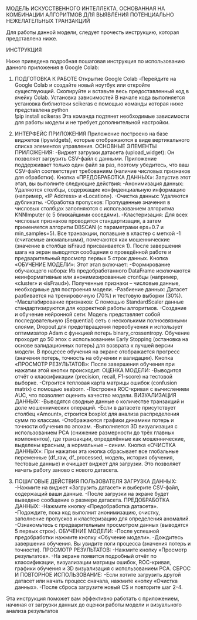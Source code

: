 МОДЕЛЬ ИСКУССТВЕННОГО ИНТЕЛЛЕКТА, ОСНОВАННАЯ НА КОМБИНАЦИИ АЛГОРИТМОВ ДЛЯ ВЫЯВЛЕНИЯ ПОТЕНЦИАЛЬНО НЕЖЕЛАТЕЛЬНЫХ ТРАНЗАКЦИЙ

Для работы данной модели, следует прочесть инструкцию, которая представлена ниже.

ИНСТРУКЦИЯ

Ниже приведена подробная пошаговая инструкция по использованию данного приложения в Google Colab:

1. ПОДГОТОВКА К РАБОТЕ
Открытие Google Colab 
-Перейдите на Google Colab и создайте новый ноутбук или откройте существующий. Скопируйте и вставьте весь предоставленный код в ячейку Colab.
Установка зависимостей
В начале кода выполняется установка библиотеки scikeras с помощью команды которая ниже представлена
python                
!pip install scikeras 
Эта команда подтянет необходимые зависимости для работы модели и не требует дополнительной настройки.

2. ИНТЕРФЕЙС ПРИЛОЖЕНИЯ
Приложение построено на базе виджетов (ipywidgets), которые отображаются в виде вертикального списка элементов управления. 
ОСНОВНЫЕ ЭЛЕМЕНТЫ ПРИЛОЖЕНИЯ:
-Виджет загрузки датасета (upload_widget): Он позволяет загрузить CSV-файл с данными. Приложение поддерживает только один файл за раз, поэтому убедитесь, что ваш CSV-файл соответствует требованиям (наличие числовых признаков для обработки).
Кнопка «ПРЕДОБРАБОТКА ДАННЫХ»: Запустив этот этап, вы выполните следующие действия:
-Анонимизация данных: Удаляются столбцы, содержащие конфиденциальную информацию (например, «IP Address» и «Location»).
-Очистка данных: Удаляются дубликаты.
-Обработка пропусков: Пропущенные значения в числовых столбцах заполняются с использованием алгоритма KNNImputer (с 5 ближайшими соседями).
-Кластеризация: Для всех числовых признаков проводится стандартизация, а затем применяется алгоритм DBSCAN (с параметрами eps=0.7 и min_samples=5). Все транзакции, попавшие в кластер с меткой -1 (считаемые аномальными), помечаются как мошеннические (значение в столбце isFraud присваивается 1). После завершения шага на экран выводятся сообщения о проведённой работе и предварительный просмотр первых 5 строк данных.
Кнопка «ОБУЧЕНИЕ МОДЕЛИ»: Этот этап включает:
-Формирование обучающего набора: Из предобработанного DataFrame исключаются неинформативные или анонимизированные столбцы (например, «cluster» и «isFraud»). Полученные признаки – числовые данные, необходимые для построения модели.
-Разбиение данных: Датасет разбивается на тренировочную (70%) и тестовую выборки (30%).
-Масштабирование признаков: С помощью StandardScaler данные стандартизируются для корректной работы алгоритмов.
-Создание и обучение нейронной сети: Модель представляет собой последовательную (Sequential) сеть с несколькими полносвязными слоями, Dropout для предотвращения переобучения и использует оптимизатор Adam с функцией потерь binary_crossentropy. Обучение проходит до 50 эпох с использованием Early Stopping (остановка на основе валидационных потерь) для возврата к лучшей версии модели. В процессе обучения на экране отображается прогресс (значения потерь, точность на обучении и валидации).
Кнопка «ПРОСМОТР РЕЗУЛЬТАТОВ»: После завершения обучения при нажатии этой кнопки происходит:
ОЦЕНКА МОДЕЛИ:
-Выводится отчёт о классификации (precision, recall, F1-score) на тестовой выборке.
-Строится тепловая карта матрицы ошибок (confusion matrix) с помощью seaborn.
-Построена ROC-кривая с вычислением AUC, что позволяет оценить качество модели.
ВИЗУАЛИЗАЦИЯ ДАННЫХ:
-Выводятся сводные данные о количестве транзакций и доле мошеннических операций.
-Если в датасете присутствует столбец «Amount», строится boxplot для анализа распределения сумм по классам.
-Отображаются графики динамики потерь и точности обучения по эпохам.
-Выполняется 3D визуализация с использованием PCA (снижение размерности до трёх главных компонентов), где транзакции, определённые как мошеннические, выделены красным, а нормальные – синим.
Кнопка «ОЧИСТКА ДАННЫХ»: При нажатии эта кнопка сбрасывает все глобальные переменные (df_raw, df_processed, модель, история обучения, тестовые данные) и очищает виджет для загрузки. Это позволяет начать работу заново с нового датасета.

3. ПОШАГОВЫЕ ДЕЙСТВИЯ ПОЛЬЗОВАТЕЛЯ
ЗАГРУЗКА ДАННЫХ:
-Нажмите на виджет «Загрузить датасет» и выберите CSV-файл, содержащий ваши данные.
-После загрузки на экране будет выведено сообщение о размере датасета.
ПРЕДОБРАБОТКА ДАННЫХ:
-Нажмите кнопку «Предобработка датасета».
-Подождите, пока код выполнит анонимизацию, очистку, заполнение пропусков и кластеризацию для определения аномалий.
-Ознакомьтесь с предварительным просмотром данных (выводятся 5 первых строк).
ОБУЧЕНИЕ МОДЕЛИ:
-После успешной предобработки нажмите кнопку «Обучение модели».
-Дождитесь завершения обучения. Вы увидите логи процесса (значения потерь и точности).
ПРОСМОТР РЕЗУЛЬТАТОВ:
-Нажмите кнопку «Просмотр результатов».
-На экране появится подробный отчёт по классификации, визуализации матрицы ошибок, ROC-кривая, графики обучения и 3D визуализация с использованием PCA.
СБРОС И ПОВТОРНОЕ ИСПОЛЬЗОВАНИЕ:
-Если хотите загрузить другой датасет или начать процесс сначала, нажмите кнопку «Очистка данных».
-После сброса загрузите новый CS и повторите шаг 2-4.

Эта инструкция поможет вам эффективно работать с приложением, начиная от загрузки данных до оценки работы модели и визуального анализа результатов


